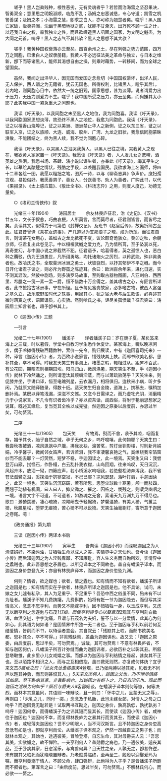 <!-- { "loadSidebar": true } -->
　　嗟乎！黑人岂眞贱种，根性恶劣，无有灵魂者乎？若哲而治海雷之坚忍果决，智勇双全；意里思之明婉淑顺，临危不乱；汤姆之忠悫诚恳，专心守道；凯雪之机警善谋；及姆之孝；小海雷之慧，卽求之白人，亦可称为翘楚者矣。嗟乎！黑人国亡家破，贩卖异洲，沈幽于黑暗地狱之底，犹能不甘澌灭，出万死不顾一生之计，以还我自由之权，率我独立之性，而且欲缔造黑人巩固之国家，为文明之魁杰，为大同之元首。呜呼！黑人之志气不其伟欤？黑人之思想不其大欤？ 

　　嗟乎！我黄种国权衰落亦云至矣。四百余州之土，尽在列强之势力范围，四万万之同胞，已隶白人之奴隶册籍，我黄人不必远征法美之革命与独立，与日本之维新，卽下而等诸黑人，能师其渴想自由之操，则乘时藉势，一转移间，而为全球之望国矣。 

　　虽然，我闻之出洋华人，因无国而爱国之念愈切（中国国权隳坏，出洋人民，无人保护，西人诮之为无籍者，犹云无国也。所得权利，比诸黑人，瞠乎其后）。若内地，则同胞心目中，依然大一统之旧观，国家思想，甚为淡薄。说者谓爱力出于压力，无压力则爱力不生。嗟乎！我中国所受之压力，亦云至矣，而尙嫌其太小耶？此实我中国一紧急重大之问题也。 

　　我读《吁天录》，以我同胞之未至黑人之地位，我为同胞喜。我读《吁天录》，以我同胞国家思想淡薄，故恐终不黑人之地位，我愈为同胞危。我读《吁天录》，证之以檀香山烧埠记，证之以美洲、澳洲禁止华人之新例，证之以东三省，证之以联军入京，证之以旅顺、大连、威海、胶州、广湾、九龙之旧状，我愈信同胞蒙昧涣散，不能团结之，终为黑人续，我不觉为同胞心碎。 

　　我读《吁天录》，以哭黑人之泪哭我黄人，以黑人已往之境，哭我黄人之现在，我欲黄人家家置一《吁天录》。我愿读《吁天录》者，人人发儿女之悲啼，洒英雄之热泪。我愿书场、茶肆、演小说以谋生者，亦奉此《吁天录》，竭其平生之长，以摹绘其酸楚之情状，残酷之手段，以唤醒我国民。我欲求海上名画师，将四十二章各绘一图，我愿以粗拙之笔，图系一诗，以与《聊斋志异》争声价。庶妇孺贪观，易投俗好。我愿善男子，善女人，分送善书，劝人为善者，广购此书，以代《果报录》、《太上感应篇》、《敬灶全书》、《科场志异》之用，则度人度己，功德无量矣。 

　　○《埃司兰情侠传》叙 

　　光绪三十年(1904) 
　　涛园居士 
　　余友林畏庐征君，治《史记》、《汉书》廿五年，文长于叙悲，巧曲哀梗，人所莫言，言而莫尽者，征君则皆言，而皆尽之矣。余读其文，似得力于马第伯《封禅仪记》，及班书《赵皇后传》，故奥折简古至此。征君昔曾译《茶花女遗事》，严几道以为支那浪子之魂，咸为所荡。而征君自言，则谓茶花女用心，盖如古之龙比抵死不变，议论颇奇诡骇众。癸卯之秋，余朝京师，征君复出此卷见示。中以桓桓武槪之爱力克，乃为情所罥，至于坠涧以死，离奇变幻，与中国小说之界截然不犯。征君语予，哈葛得者，英之孤愤人也，恶白种之覇驳，伪为王道愚世，凡所诩勇略，均托诸炮火之厉烈，以矜武能，殊非眞勇者也。故哈氏之书，全取斐洲冰洲之勇士，状彼骁烈，以抒其郁伊不平之槪。而今日开化诸君子读之，则必斥为野蛮之陈迹耳。余曰：欧洲百余年来，进化日速，实不测其涯涘。然彼中剧场，则多演罗马故事，至购取古器物图画，凡亚剌伯、西西里、希腊之一笺一素一盂一爵，恒不惜数十万金得之，盖其嗜古之心，有匪言所详者。此书摭拾古冰洲事，宁在所怪。且予每见富贵故家，必多嗜古物，彼西人富强之基久立，故乐取野蛮时代之轶事，用娱其心，犹之宦大老与后生款语，必喜述其微时落寞之状，语固谦质，心实骄。然则哈氏之书，讵尽关孤愤哉？征君笑曰：涛园居士知言者也，趣予卽书其上。 

　　○《迦因小传》三题 

　　一引言 

　　光绪二十七年(1901) 
　　蟠溪子 
　　译者蟠溪子曰：岁在庚子夏，某负笈来海上之三载，时以暑假，学堂中自教习学生悉作休夏计。某家海上，輙以晚凉闲步，偶于冷摊得残破西籍数种，索价一先令。购归展读，中有《迦因喜司托来》一种，译言《迦因小传》者，为西欧小说家言，惜残缺其上帙。而邮书欧美名都，思补其全，卒不可得。时我友天笑生有事海上，楮墨之暇，輙相过从。距庐不百武，有公花园，期晤君则相期园埃。阳乌归山，微风涤暑，期天笑生不至，手《迦因小传》就林下冷然诵之，则所谓澄汰其烦缛淫蒸，而与以萧疏骀荡乎？天笑生来，则促膝并坐，手讲口译，恒至电魄列星，云衣漏月，相将俱归。迨秋来小病，昕夕多闲，乃就原文随译随录，得数十纸。适天笑生归自金陵，道海上，携稿去，嘱稍加删补焉。某旣以译笔浅漏，深滋不文憾。又念今日需译之，而乃虚牝光阴，消磨精力于小说家言，不几令有识者齿冷乎？亦以资茶话，觇西俗，将附于艳丽思想家之说耳。旣述其缘启，复当觅其全帙以成完璧。然迦因之原委以后度前，亦思过半矣，可勿赘焉。 

　　二序 

　　光绪三十一年(1905) 
　　包天笑 
　　有物焉，熨而不舍，袭予其凉，咽而复存，媚予其长，胎乎自然之域，孕乎无何之乡，呜呼噫嘻，此何物耶？天笑生曰：我尝秋夜被酒，凉风飒飒中户牖，拂我衣袂，瀹苦茗，剪灯坐钏影楼，时则新月娟娟，冷乎馨乎，微闻邻女笛声，若诉若泪，我不审凄馨哀艳之气，奚缭绕我帘箔窗纱而不能去耶？一灯荧然，短梦不稳，手迦因读之，此一境焉。天笑生又曰：我尝登万山巓，拭怪石，作卧榻，白云乱扑我衣襟，山鸟回翔，往来呜叹，天日沉沉，风起卉木，放泪一恸，四籁应声，若小桥溪水呜咽我，若绝壑松涛奔泻我，我不省苍茫孤鬰之泪，奚掬洒于狖寥空寂，不己已耶？凉风瑟瑟，落叶打肩，手迦因读之，此又一境也。天笑生沉沉窈窈，若有所思，思堕尘球数十寒暑，颅一而肢四，而翘于动植有机间，曰人曰人，抑又锄之、摧之、囚梏之、戕残之，则凄灵幽咽之一境，语言文字不可道，不可道者，如游魂之无舍，索诺天九万渊九万不得尼也。歌曰：渺猗窈猗，凄心魂猗，凉飔峭曳予轻裾猗，梦馨温猗，有美人猗，气蕙兰猗，秋肌星松，堕梦无痕猗，苦心猗不可以说猗。天笑生抽毫剔灯，寄所意于迦因之卷尾。噫！ 

　　《政务通报》第九期 

　　三读《迦因小传》两译本书后 

　　光绪三十三年(1907) 
　　寅半生 
　　吾向读《迦因小传》而深叹迦因之为人淸洁娟好，不染污浊，甘牺牲生命以成人之美，实情界中之天仙也。吾今读《迦因小传》而后知迦因之为人淫贱卑鄙，不知廉耻，弃人生义务而自殉所欢，实情界中之蟊贼也。此非吾思想之矛眉也，以所见译本之不同故也。盖自有蟠溪子译本，而迦因之身价忽登九天；亦自有林畏庐译本，而迦因之身价忽坠九渊。 

　　何则？情者，欲之媒也；欲者，情之蠹也。知有情而不知有欲者，蟠溪子所译之迦因是也；知有情而实在乎欲者，林畏庐所译之迦因是也。他不具论。试问，未嫁之女儿遽有私孕，其人为足重乎、不足重乎？吾恐中西之俗虽不同，殆未有不以为耻者。蟠溪子不知几费踌躇，几费斟酌，始将有姙一节为迦因隐去，而但写其深情高义，念念不忘亨利，而势又不能嫁亨利，因不惜牺牲一身，以玉成亨利。又虑无以断亨利之念遂勉与石茂*1订婚，而使亨利得专心以娶意茂*2观其与亨利剖白数语，血泪交迸，字字沈痛，且谓与石茂名为夫妇，誓不与以一分爱情，此其心为何如心，此其语为何如语？是固情界中所独一无二者也。至于迦因与亨利以前若何互结爱情，皆削而不书，以待读者意会。其自叙云：「残缺其上帙，而邮书欧美名都，思补其全，卒不可得。」非眞残缺焉，盖曲为迦因讳也。故又云：「迦因之原委，由后度前，思过半矣，可勿赘焉。」诚哉，其可勿赘焉！不意有林畏庐者，不知与迦因何仇，凡蟠溪子所百计弥缝而曲为迦因讳者，必欲历补之以彰其丑。所叙登塔取雏，此乡里小儿女戏嬉之事。而卽以为迦因与亨利结情之缘起，甚矣其不正也。至以陌路不相识之人，而与之互相偎抱，虽曰救死则然，亦复成何体统？宜乎来文杰*3痛诋之曰：「此女先怂恿格雷芙*4登塔，已乃张两膊以拯其死，见者无不同声以韪其神勇，而吾则甚恨其人。」*5夫来文杰何人，迦因之父也，乃不惮尽情痛诋如是。至于卧病其家，非眞卧病也，以迦因之有姙卜之，乃日恣淫乐也。观此而迦因之淫贱为何如乎？厥后与爵夫人*6客邸倾谈，在蟠溪子译本则何等慷，何等决烈，而林本其意虽同，其语则一味辩驳，且一则曰：「怀中之儿，且蒙无父之辱」，再则曰：「未乳之儿，同付一掷。」念念及于私胎，此岂未嫁女郞，对情人之母之口吻乎？而迦因竟无耻若是！试取两书互勘之，迦因之身价，孰高孰低，孰扰孰劣？呜呼！迦因何幸，而得蟠溪子为之讳其短而显其长，而使读《迦因小传》者，咸神往于迦因也？迦因何不幸，而复得林畏庐为之暴其行而贡其丑，而使读《迦因小传》者，咸轻薄夫迦因也？世不少明眼人，当不河汉斯言。且不特迦因之身价忽高忽低有如是也，卽就亨利而论，从蟠溪子译本观之，俨然一昂藏自立之男子也；而就林本观之，其始也，途遇彼美，冒险登塔，自忘生命，其对母爵夫人云：「吾恋其美，实欲媚之，故不惮险。一夫亨利何人？盖勋爵之裔也。乃一遇彼美，遽丧其品，至于卧病其家，日恣淫乐，与禽兽何异？且天性之亲，人孰无之，卽甚忤逆，未有覩其父临死而犹晓晓置辩者。乃老勋爵临终，至再至三，殷殷以迎娶爱玛为嘱，而亨利竟溺于情人，不顾父命，肆口强辩，此尙得为人子乎？是皆蟠溪子所删而不叙者也。第浑言之曰：「由后度前，思过半矣，可勿赘焉。」不解林氏何心，而必欲一一赘之。 

